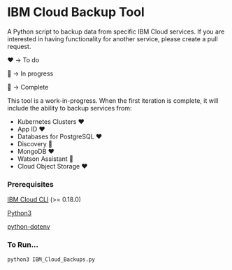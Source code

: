 # IBM Cloud Backup Tool

A Python script to backup data from specific IBM Cloud services. If you are interested in having functionality for another service, please create a pull request.

:heart: -> To do

:yellow_heart: -> In progress

:green_heart: -> Complete

This tool is a work-in-progress. When the first iteration is complete, it will include the ability to backup services from:
- Kubernetes Clusters :heart:
- App ID :heart:
- Databases for PostgreSQL :heart:
- Discovery :yellow_heart:
- MongoDB :heart:
- Watson Assistant :green_heart:
- Cloud Object Storage :heart:

### Prerequisites
[IBM Cloud CLI](https://cloud.ibm.com/docs/cli?topic=cloud-cli-getting-started) (>= 0.18.0)

[Python3](https://www.python.org/downloads/)

[python-dotenv](https://pypi.org/project/python-dotenv/)


### To Run...
`python3 IBM_Cloud_Backups.py`
